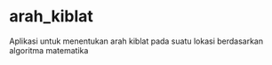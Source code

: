 # arah_kiblat
Aplikasi untuk menentukan arah kiblat pada suatu lokasi berdasarkan algoritma matematika
